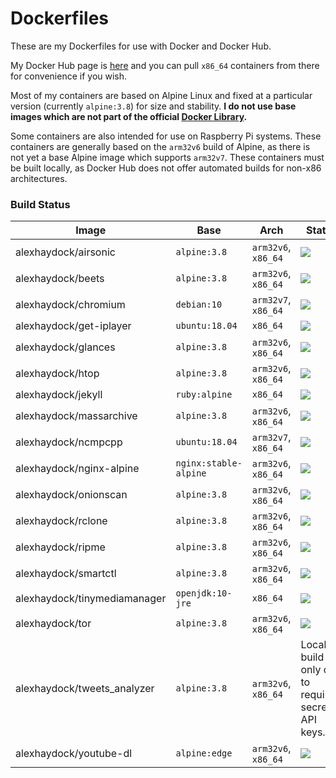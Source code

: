 # Dockerfiles
These are my Dockerfiles for use with Docker and Docker Hub.

My Docker Hub page is [here](https://hub.docker.com/u/alexhaydock/) and you can pull `x86_64` containers from there for convenience if you wish.

Most of my containers are based on Alpine Linux and fixed at a particular version (currently `alpine:3.8`) for size and stability. **I do not use base images which are not part of the official [Docker Library](https://github.com/docker-library/official-images).**

Some containers are also intended for use on Raspberry Pi systems. These containers are generally based on the `arm32v6` build of Alpine, as there is not yet a base Alpine image which supports `arm32v7`. These containers must be built locally, as Docker Hub does not offer automated builds for non-x86 architectures.

### Build Status
| Image                        | Base                  | Arch                | Status                                                                                                                                             |
|------------------------------|-----------------------|---------------------|----------------------------------------------------------------------------------------------------------------------------------------------------|
| alexhaydock/airsonic         | `alpine:3.8`          | `arm32v6`, `x86_64` | [![](https://images.microbadger.com/badges/image/alexhaydock/airsonic.svg)](https://hub.docker.com/r/alexhaydock/airsonic "Badge")                 |
| alexhaydock/beets            | `alpine:3.8`          | `arm32v6`, `x86_64` | [![](https://images.microbadger.com/badges/image/alexhaydock/beets.svg)](https://hub.docker.com/r/alexhaydock/beets "Badge")                       |
| alexhaydock/chromium         | `debian:10`           | `arm32v7`, `x86_64` | [![](https://images.microbadger.com/badges/image/alexhaydock/chromium.svg)](https://hub.docker.com/r/alexhaydock/chromium "Badge")                 |
| alexhaydock/get-iplayer      | `ubuntu:18.04`        | `x86_64`            | [![](https://images.microbadger.com/badges/image/alexhaydock/get-iplayer.svg)](https://hub.docker.com/r/alexhaydock/get-iplayer "Badge")           |
| alexhaydock/glances          | `alpine:3.8`          | `arm32v6`, `x86_64` | [![](https://images.microbadger.com/badges/image/alexhaydock/glances.svg)](https://hub.docker.com/r/alexhaydock/glances "Badge")                   |
| alexhaydock/htop             | `alpine:3.8`          | `arm32v6`, `x86_64` | [![](https://images.microbadger.com/badges/image/alexhaydock/htop.svg)](https://hub.docker.com/r/alexhaydock/htop "Badge")                         |
| alexhaydock/jekyll           | `ruby:alpine`         | `x86_64`            | [![](https://images.microbadger.com/badges/image/alexhaydock/jekyll.svg)](https://hub.docker.com/r/alexhaydock/jekyll "Badge")                     |
| alexhaydock/massarchive      | `alpine:3.8`          | `arm32v6`, `x86_64` | [![](https://images.microbadger.com/badges/image/alexhaydock/massarchive.svg)](https://hub.docker.com/r/alexhaydock/massarchive "Badge")           |
| alexhaydock/ncmpcpp          | `ubuntu:18.04`        | `arm32v7`, `x86_64` | [![](https://images.microbadger.com/badges/image/alexhaydock/ncmpcpp.svg)](https://hub.docker.com/r/alexhaydock/ncmpcpp "Badge")                   |
| alexhaydock/nginx-alpine     | `nginx:stable-alpine` | `arm32v6`, `x86_64` | [![](https://images.microbadger.com/badges/image/alexhaydock/nginx-alpine.svg)](https://hub.docker.com/r/alexhaydock/nginx-alpine "Badge")         |
| alexhaydock/onionscan        | `alpine:3.8`          | `arm32v6`, `x86_64` | [![](https://images.microbadger.com/badges/image/alexhaydock/onionscan.svg)](https://hub.docker.com/r/alexhaydock/onionscan "Badge")               |
| alexhaydock/rclone           | `alpine:3.8`          | `arm32v6`, `x86_64` | [![](https://images.microbadger.com/badges/image/alexhaydock/rclone.svg)](https://hub.docker.com/r/alexhaydock/rclone "Badge")                     |
| alexhaydock/ripme            | `alpine:3.8`          | `arm32v6`, `x86_64` | [![](https://images.microbadger.com/badges/image/alexhaydock/ripme.svg)](https://hub.docker.com/r/alexhaydock/ripme "Badge")                       |
| alexhaydock/smartctl         | `alpine:3.8`          | `arm32v6`, `x86_64` | [![](https://images.microbadger.com/badges/image/alexhaydock/smartctl.svg)](https://hub.docker.com/r/alexhaydock/smartctl "Badge")                 |
| alexhaydock/tinymediamanager | `openjdk:10-jre`      | `x86_64`            | [![](https://images.microbadger.com/badges/image/alexhaydock/tinymediamanager.svg)](https://hub.docker.com/r/alexhaydock/tinymediamanager "Badge") |
| alexhaydock/tor              | `alpine:3.8`          | `arm32v6`, `x86_64` | [![](https://images.microbadger.com/badges/image/alexhaydock/tor.svg)](https://hub.docker.com/r/alexhaydock/tor "Badge")                           |
| alexhaydock/tweets_analyzer  | `alpine:3.8`          | `arm32v6`, `x86_64` | Local build only due to requiring secret API keys.                                                                                                 |
| alexhaydock/youtube-dl       | `alpine:edge`         | `arm32v6`, `x86_64` | [![](https://images.microbadger.com/badges/image/alexhaydock/youtube-dl.svg)](https://hub.docker.com/r/alexhaydock/youtube-dl "Badge")             |